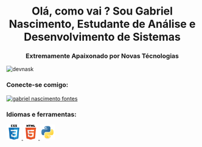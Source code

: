 <h1 align="center">Olá, como vai ? Sou Gabriel Nascimento, Estudante de Análise e Desenvolvimento de Sistemas</h1>
<h3 align="center">Extremamente Apaixonado por Novas Técnologias</h3>

<p align="left"> <img src="https://komarev.com/ghpvc/?username=devnask&label=Profile%20views&color=0e75b6&style=flat" alt="devnask" /> </p>

<h3 align="left">Conecte-se comigo:</h3>
<p align="left">
<a href="https://linkedin.com/in/gabriel nascimento fontes" target="blank"><img align="center" src="https://raw.githubusercontent.com/rahuldkjain/github-profile-readme-generator/master/src/images/icons/Social/linked-in-alt.svg" alt="gabriel nascimento fontes" height="30" width="40" /></a>
</p>

<h3 align="left">Idiomas e ferramentas:</h3>
<p align="left"> <a href="https://www.w3schools.com/css/" target="_blank" rel="noreferrer"> <img src="https://raw.githubusercontent.com/devicons/devicon/master/icons/css3/css3-original-wordmark.svg" alt="css3" width="40" height="40"/> </a> <a href="https://www.w3.org/html/" target="_blank" rel="noreferrer"> <img src="https://raw.githubusercontent.com/devicons/devicon/master/icons/html5/html5-original-wordmark.svg" alt="html5" width="40" altura="40"/> </a> <a href="https://www.python.org" target="_blank" rel="noreferrer"> <img src="https://raw.githubusercontent.com/devicons/devicon/master/icons/python/python-original.svg" alt="python" width="40" altura="40"/> </a> </p>
